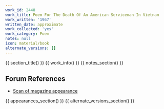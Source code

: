```yaml
---
work_id: 2448
work_title: Poem For The Death Of An American Serviceman In Vietnam
work_written: '1967'
written_date: approximate
work_collected: 'yes'
work_category: Poem
notes: null
icon: material/book
alternate_versions: []
---
```


{{ section_title() }}
{{ work_info() }}
{{ notes_section() }}
## Forum References
- [Scan of magazine appearance](https://bukowskiforum.com/showthread.php?t=2984)

{{ appearances_section() }}
{{ alternate_versions_section() }}